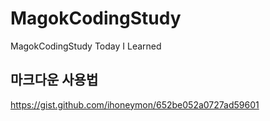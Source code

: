 # MagokCodingStudy
MagokCodingStudy Today I Learned
## 마크다운 사용법
https://gist.github.com/ihoneymon/652be052a0727ad59601
